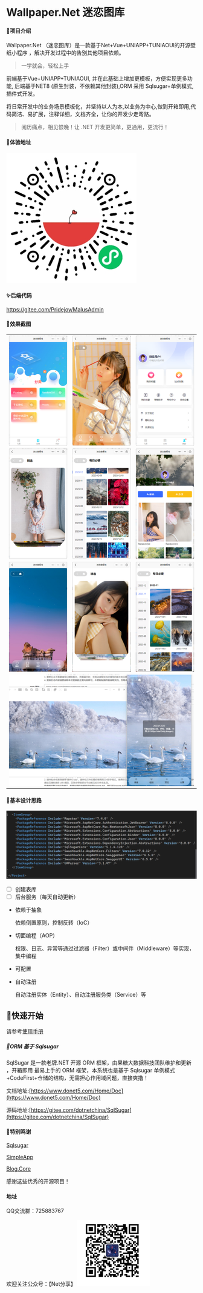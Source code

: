 # Wallpaper.Net 迷恋图库

#### 🎁项目介绍

Wallpaper.Net （迷恋图库）是一款基于Net+Vue+UNIAPP+TUNIAOUI的开源壁纸小程序 ，解决开发过程中的告别其他项目依赖。

> 一学就会，轻松上手

前端基于Vue+UNIAPP+TUNIAOUI, 并在此基础上增加更模板，方便实现更多功能,
后端基于NET8 (原生封装，不依赖其他封装),ORM 采用 Sqlsugar+单例模式,插件式开发。

将日常开发中的业务场景模板化，并坚持以人为本,以业务为中心,做到开箱即用,代码简洁、易扩展，注释详细，文档齐全，让你的开发少走弯路。

> 阅历痛点，相见恨晚！让 .NET 开发更简单，更通用，更流行！

#### 🍁体验地址

![](./doc/images/wx7560d334dd837f70.jpg)

#### ✨后端代码

<https://gitee.com/Pridejoy/MalusAdmin>

#### 🍎效果截图

<table>
  <tr>
    <td><img src="./doc/images/1.png" width="100%"/></td>
    <td><img src="./doc/images/2.png" width="100%" /></td>
    <td><img src="./doc/images/3.png" width="100%"/></td>
  </tr>
  <tr>
    <td><img src="./doc/images/5.png" width="100%"/></td>
    <td><img src="./doc/images/6.png" width="100%"/></td>
    <td><img src="./doc/images/7.png" width="100%"/></td>
  </tr>
  <tr>
    <td><img src="./doc/images/8.png" width="100%"/></td>
    <td><img src="./doc/images/9.png" width="100%"/></td>
    <td><img src="./doc/images/10.png" width="100%"/></td>
  </tr>
  <tr>
    <td colspan="3"><img src="./doc/images/11.png" width="100%"/></td>
  </tr>
</table>

#### 🍖基本设计思路

![极少依赖](./doc/images/yilai.png)

* [ ] 创建表库
* [ ] 后台服务（每天自动更新）

* 依赖于抽象
  
  依赖倒置原则，控制反转（IoC）
* 切面编程（AOP）
  
  权限、日志、异常等通过过滤器（Filter）或中间件（Middleware）等实现，集中编程
* 可配置
* 自动注册
  
  自动注册实体（Entity）、自动注册服务类（Service）等

## 🎀快速开始

请参考[使用手册](./doc/使用手册.md)

##### 🍭ORM 基于 Sqlsugar

SqlSugar 是一款老牌.NET 开源 ORM 框架，由果糖大数据科技团队维护和更新 ，开箱即用
最易上手的 ORM 框架，本系统也是基于 Sqlsugar 单例模式+CodeFirst+仓储的结构，无需担心作用域问题，直接爽撸！

文档地址:[https://www.donet5.com/Home/Doc](https://www.donet5.com/Home/Doc)

源码地址:[https://gitee.com/dotnetchina/SqlSugar](https://gitee.com/dotnetchina/SqlSugar)

#### 💐特别鸣谢

[Sqlsugar](https://gitee.com/dotnetchina/SqlSugar.git)

[SimpleApp](https://gitee.com/lisheng741/simpleapp.git)

[Blog.Core](https://gitee.com/laozhangIsPhi/Blog.Core)

感谢这些优秀的开源项目！

#### 地址

QQ交流群：725883767

欢迎关注公众号：【Net分享】
![Net分享](./doc/images/netfenxiang.png)
